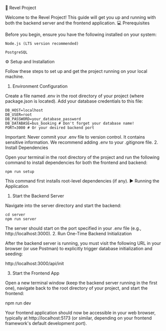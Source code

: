 🚀 Revel Project

Welcome to the Revel Project! This guide will get you up and running with both the backend server and the frontend application.
💻 Prerequisites

Before you begin, ensure you have the following installed on your system:

    Node.js (LTS version recommended)

    PostgreSQL

⚙️ Setup and Installation

Follow these steps to set up and get the project running on your local machine.
1. Environment Configuration

Create a file named .env in the root directory of your project (where package.json is located). Add your database credentials to this file:

    DB_HOST=localhost
    DB_USER=root
    DB_PASSWORD=your_database_password
    DB_DATABASE=bus_booking # Don't forget your database name!
    PORT=3000 # Or your desired backend port

Important: Never commit your .env file to version control. It contains sensitive information. We recommend adding .env to your .gitignore file.
2. Install Dependencies

Open your terminal in the root directory of the project and run the following command to install dependencies for both the frontend and backend:

    npm run setup

This command first installs root-level dependencies (if any).
▶️ Running the Application
1. Start the Backend Server

Navigate into the server directory and start the backend:

    cd server
    npm run server

The server should start on the port specified in your .env file (e.g., http://localhost:3000).
2. Run One-Time Backend Initialization

After the backend server is running, you must visit the following URL in your browser (or use Postman) to explicitly trigger database initialization and seeding:

   http://localhost:3000/api/init

3. Start the Frontend App

Open a new terminal window (keep the backend server running in the first one), navigate back to the root directory of your project, and start the frontend:

   npm run dev

Your frontend application should now be accessible in your web browser, typically at http://localhost:5173 (or similar, depending on your frontend framework's default development port).